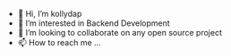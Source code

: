 - 👋 Hi, I’m kollydap
- 👀 I’m interested in Backend Development
- 💞️ I’m looking to collaborate on any open source project
- 📫 How to reach me ...

<!---
kollydap/kollydap is a ✨ special ✨ repository because its `README.md` (this file) appears on your GitHub profile.
You can click the Preview link to take a look at your changes.
--->
